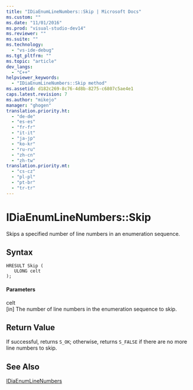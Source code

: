```yaml
---
title: "IDiaEnumLineNumbers::Skip | Microsoft Docs"
ms.custom: ""
ms.date: "11/01/2016"
ms.prod: "visual-studio-dev14"
ms.reviewer: ""
ms.suite: ""
ms.technology: 
  - "vs-ide-debug"
ms.tgt_pltfrm: ""
ms.topic: "article"
dev_langs: 
  - "C++"
helpviewer_keywords: 
  - "IDiaEnumLineNumbers::Skip method"
ms.assetid: d182c269-8c76-4d8b-8275-c6807c5ae4e1
caps.latest.revision: 7
ms.author: "mikejo"
manager: "ghogen"
translation.priority.ht: 
  - "de-de"
  - "es-es"
  - "fr-fr"
  - "it-it"
  - "ja-jp"
  - "ko-kr"
  - "ru-ru"
  - "zh-cn"
  - "zh-tw"
translation.priority.mt: 
  - "cs-cz"
  - "pl-pl"
  - "pt-br"
  - "tr-tr"
---
```

# IDiaEnumLineNumbers::Skip
Skips a specified number of line numbers in an enumeration sequence.  
  
## Syntax  
  
```cpp#  
HRESULT Skip (   
   ULONG celt  
);  
```  
  
#### Parameters  
 celt  
 [in] The number of line numbers in the enumeration sequence to skip.  
  
## Return Value  
 If successful, returns `S_OK`; otherwise, returns `S_FALSE` if there are no more line numbers to skip.  
  
## See Also  
 [IDiaEnumLineNumbers](../../debugger/debug-interface-access/idiaenumlinenumbers.md)